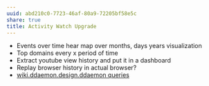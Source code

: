 ```yaml
---
uuid: abd210c0-7723-46af-80a9-72205bf58e5c
share: true
title: Activity Watch Upgrade
---
```

* Events over time hear map over months, days years visualization
* Top domains every x period of time
* Extract youtube view history and put it in a dashboard
* Replay browser history in actual browser?
* [wiki.ddaemon.design.ddaemon queries](../da8ee43f-5075-4547-a583-65a941185d4a)